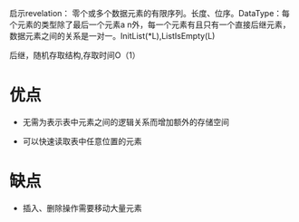 启示revelation：
零个或多个数据元素的有限序列。长度、位序。DataType：每个元素的类型除了最后一个元素a n外，每一个元素有且只有一个直接后继元素，数据元素之间的关系是一对一。InitList(*L),ListIsEmpty(L)

后继，随机存取结构,存取时间O（1）
# 优点
- 无需为表示表中元素之间的逻辑关系而增加额外的存储空间

- 可以快速读取表中任意位置的元素
# 缺点
- 插入、删除操作需要移动大量元素

